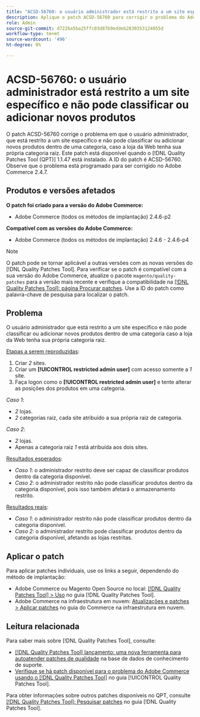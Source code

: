 ```yaml
---
title: "ACSD-56760: o usuário administrador está restrito a um site específico e não pode classificar ou adicionar novos produtos"
description: Aplique o patch ACSD-56760 para corrigir o problema do Adobe Commerce em que o usuário administrador, que está restrito a um site específico e não pode classificar ou adicionar novos produtos dentro de uma categoria, caso a loja da Web tenha sua própria categoria raiz.
role: Admin
source-git-commit: d722ba5ba25ffc03d87b9eddeb2830353124055d
workflow-type: tm+mt
source-wordcount: '496'
ht-degree: 0%

---
```


# ACSD-56760: o usuário administrador está restrito a um site específico e não pode classificar ou adicionar novos produtos

O patch ACSD-56760 corrige o problema em que o usuário administrador, que está restrito a um site específico e não pode classificar ou adicionar novos produtos dentro de uma categoria, caso a loja da Web tenha sua própria categoria raiz. Este patch está disponível quando o [!DNL Quality Patches Tool (QPT)] 1.1.47 está instalado. A ID do patch é ACSD-56760. Observe que o problema está programado para ser corrigido no Adobe Commerce 2.4.7.

## Produtos e versões afetados

**O patch foi criado para a versão do Adobe Commerce:**

* Adobe Commerce (todos os métodos de implantação) 2.4.6-p2

**Compatível com as versões do Adobe Commerce:**

* Adobe Commerce (todos os métodos de implantação) 2.4.6 - 2.4.6-p4

>[!NOTE]
>
>O patch pode se tornar aplicável a outras versões com as novas versões do [!DNL Quality Patches Tool]. Para verificar se o patch é compatível com a sua versão do Adobe Commerce, atualize o pacote `magento/quality-patches` para a versão mais recente e verifique a compatibilidade na [[!DNL Quality Patches Tool]: página Procurar patches](https://experienceleague.adobe.com/tools/commerce-quality-patches/index.html). Use a ID do patch como palavra-chave de pesquisa para localizar o patch.

## Problema

O usuário administrador que está restrito a um site específico e não pode classificar ou adicionar novos produtos dentro de uma categoria caso a loja da Web tenha sua própria categoria raiz.

<u>Etapas a serem reproduzidas</u>:

1. Criar *2* sites.
1. Criar um **[!UICONTROL restricted admin user]** com acesso somente a *1* site.
1. Faça logon como o **[!UICONTROL restricted admin user]** e tente alterar as posições dos produtos em uma categoria.

*Caso 1*:

* *2* lojas.
* *2* categorias raiz, cada site atribuído a sua própria raiz de categoria.

*Caso 2*:

* *2* lojas.
* Apenas a categoria raiz *1* está atribuída aos dois sites.

<u>Resultados esperados</u>:

* *Caso 1*: o administrador restrito deve ser capaz de classificar produtos dentro da categoria disponível.
* *Caso 2*: o administrador restrito não pode classificar produtos dentro da categoria disponível, pois isso também afetará o armazenamento restrito.

<u>Resultados reais</u>:

* *Caso 1*: o administrador restrito não pode classificar produtos dentro da categoria disponível.
* *Caso 2*: o administrador restrito pode classificar produtos dentro da categoria disponível, afetando as lojas restritas.

## Aplicar o patch

Para aplicar patches individuais, use os links a seguir, dependendo do método de implantação:

* Adobe Commerce ou Magento Open Source no local: [[!DNL Quality Patches Tool] > Uso](https://experienceleague.adobe.com/docs/commerce-operations/tools/quality-patches-tool/usage.html) no guia [!DNL Quality Patches Tool].
* Adobe Commerce na infraestrutura em nuvem: [Atualizações e patches > Aplicar patches](https://experienceleague.adobe.com/docs/commerce-cloud-service/user-guide/develop/upgrade/apply-patches.html) no guia do Commerce na infraestrutura em nuvem.

## Leitura relacionada

Para saber mais sobre [!DNL Quality Patches Tool], consulte:

* [[!DNL Quality Patches Tool] lançamento: uma nova ferramenta para autoatender patches de qualidade](https://experienceleague.adobe.com/en/docs/commerce-knowledge-base/kb/announcements/commerce-announcements/magento-quality-patches-released-new-tool-to-self-serve-quality-patches) na base de dados de conhecimento de suporte.
* [Verifique se há patch disponível para o problema do Adobe Commerce usando o  [!DNL Quality Patches Tool]](/help/tools/quality-patches-tool/patches-available-in-qpt/check-patch-for-magento-issue-with-magento-quality-patches.md) no guia [!UICONTROL Quality Patches Tool].


Para obter informações sobre outros patches disponíveis no QPT, consulte [[!DNL Quality Patches Tool]: Pesquisar patches](https://experienceleague.adobe.com/tools/commerce-quality-patches/index.html) no guia [!DNL Quality Patches Tool].
